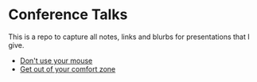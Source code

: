 # Conference Talks

This is a repo to capture all notes, links and blurbs for presentations that I give.

- [Don't use your mouse](https://github.com/mcMickJuice/conference-talks/blob/main/dont-use-your-mouse)
- [Get out of your comfort zone](https://github.com/mcMickJuice/conference-talks/tree/main/get-out-of-your-comfort-zone)
